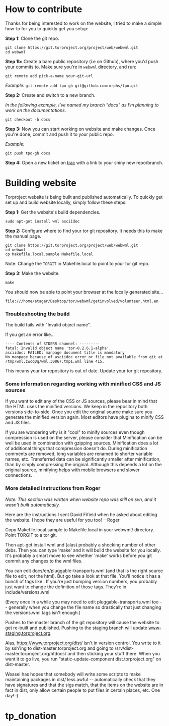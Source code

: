 # How to contribute

Thanks for being interested to work on the website, I tried to make a simple
how-to for you to quickly get you setup:

__Step 1:__ Clone the git repo.

    git clone https://git.torproject.org/project/web/webwml.git
    cd webwml

__Step 1b:__ Create a bare public repository (i.e on Github), where you'd push
your commits to. Make sure you're in `webwml` directory, and run:

    git remote add pick-a-name your-git-url

_Example:_
    `git remote add tpo-gh git@github.com:mrphs/tpo.git`

__Step 2:__ Create and switch to a new branch.

_In the following example, I've named my branch "docs" as I'm planning to work
on the documentations._

    git checkout -b docs

__Step 3:__ Now you can start working on website and make changes. Once you're
done, commit and push it to your public repo.

_Example:_

    git push tpo-gh docs

__Step 4:__ Open a new ticket on [trac](https://trac.torproject.org) with a
link to your shiny new repo/branch.

# Building website
Torproject website is being built and published automatically.
To quickly get set up and build website locally, simply follow these steps:

 __Step 1:__ Get the website's build dependencies.

    sudo apt-get install wml asciidoc

  __Step 2:__ Configure where to find your tor git repository. It needs this
to make the
     manual page.

    git clone https://git.torproject.org/project/web/webwml.git
    cd webwml
    cp Makefile.local.sample Makefile.local

Note: Change the `TORGIT` in Makefile.local to point to your tor git repo.

  __Step 3:__ Make the website.

    make

You should now be able to point your browser at the locally generated site...

    file:///home/atagar/Desktop/tor/webwml/getinvolved/volunteer.html.en


### Troubleshooting the build

The build fails with "Invalid object name".

  If you get an error like...

    ---- Contents of STDERR channel: ---------
    fatal: Invalid object name 'tor-0.2.6.1-alpha'.
    asciidoc: FAILED: manpage document title is mandatory
    No manpage because of asciidoc error or file not available from git at
    /tmp/wml.zwcq0q/wml.30867.tmp1.wml line 415.

  This means your tor repository is out of date. Update your tor git
repository.

### Some information regarding working with minified CSS and JS sources

If you want to edit any of the CSS or JS sources, please bear in mind that the HTML uses the minified versions. We keep in the repository both versions side-to-side. Once you edit the original source make sure you generate the minified version again. Most editors have plugins to minify CSS and JS files.

If you are wondering why is it "cool" to minify sources even though compression is used on the server, please consider that Minification can be well be used in combination with gzipping sources. Minification does a lot of additional things that compression doesn't do. During minification comments are removed, long variables are renamed to shorter variable names, etc. Transferred data can be significantly smaller after minification, than by simply compressing the original. Although this depends a lot on the original source, minifying helps with mobile browsers and slower connections.

### More detailed instructions from Roger

_Note: This section was written when website repo was still on svn, and it
wasn't built automatically._

Here are the instructions I sent David Fifield when he asked about
editing the website. I hope they are useful for you too! --Roger

Copy Makefile.local.sample to Makefile.local in your webwml/ directory.
Point TORGIT to a tor git.

Then apt-get install wml and (alas) probably a shocking number of other
debs. Then you can type 'make' and it will build the website for you
locally. It's probably a smart move to see whether 'make' works before
you git commit any changes to the wml files.

You can edit docs/en/pluggable-transports.wml (and that is
the right source file to edit, not the html). But go take a
look at that file. You'll notice it has a bunch of tags like
<version-torbrowserbundle>. If you're just bumping version
numbers, you probably just want to change the definition of those tags.
They're in include/versions.wmi

(Every once in a while you may need to edit pluggable-transports.wml
too -- generally when you change the file name so drastically that just
changing the versions.wmi tags isn't enough.)

Pushes to the master branch of the git repository will cause the
website to get re-built and published. Pushing to the staging branch
will update www-staging.torproject.org.

Alas, https://www.torproject.org/dist/ isn't in version control. You
write to it by ssh'ing to dist-master.torproject.org and going to
/srv/dist-master.torproject.org/htdocs/ and then sticking your stuff
there. When you want it to go live, you run
"static-update-component dist.torproject.org" on dist-master.

Weasel has hopes that somebody will write some scripts to make maintaining
packages in dist/ less awful -- automatically check that they have
signatures and that the sigs match, that the items on the website are in
fact in dist, only allow certain people to put files in certain places,
etc. One day! :)
# tp_donation
